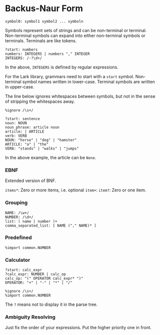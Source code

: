 # Backus-Naur Form

```lark
symbol0: symbol1 symbol2 ... symboln
```

Symbols represent sets of strings and can be non-terminal or terminal.
Non-terminal symbols can expand into either non-terminal symbols or terminals.
Terminals are like tokens.

```lark
?start: numbers
numbers: INTEGERS | numbers "," INTEGER
INTEGERS: /-?\d+/
```

In the above, ```INTEGERS``` is defined by regular expressions.

For the Lark library, grammars need to start with a ```start``` symbol. Non-terminal symbol names written in lower-case. Terminal symbols are written in upper-case.

The line below ignores whitespaces between symbols, but not in the sense of stripping the whitespaces away.
```lark
%ignore /\s+/
```

```lark
?start: sentence
noun: NOUN
noun_phrase: article noun
article: | ARTICLE
verb: VERB
NOUN: "horse" | "dog" | "hamster"
ARTICLE: "a" | "the"
VERB: "stands" | "walks" | "jumps"
```

In the above example, the article can be ```None```.

### EBNF
Extended version of BNF.

```items*```: Zero or more items, i.e. optional
```item+```: 
```item?```: Zero or one item.

### Grouping
```
NAME: /\w+/
NUMBER: /\d+/
list: ( name | number )+
comma_separated_list: [ NAME ("," NAME)* ]
```

### Predefined 
```lark
%import common.NUMBER
```

### Calculator
```
?start: calc_expr
?calc_expr: NUMBER | calc_op
calc_op: "(" OPERATOR calc_expr* ")"
OPERATOR: "+" | "-" | "*" | "/"

%ignore /\s+/
%import common.NUMBER
```

The ```?``` means not to display it in the parse tree.

### Ambiguity Resolving
Just fix the order of your expressions. Put the higher priority one in front.
